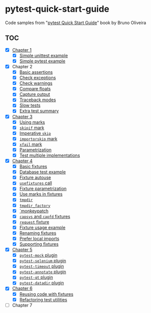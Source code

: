 # pytest-quick-start-guide

Code samples from "[pytest Quick Start Guide][1]" book by Bruno Oliveira

## TOC

- [x] [Chapter 1](src/chapter1)
    - [x] [Simple unittest example](src/chapter1/test_unittest.py)
    - [x] [Simple pytest example](src/chapter1/test_pytest.py)
- [x] Chapter 2
    - [x] [Basic assertions](src/chapter2/test_basic_assertions.py)
    - [x] [Check exceptions](src/chapter2/test_checking_exceptions.py)
    - [x] [Check warnings](src/chapter2/test_checking_warnings.py)
    - [x] [Compare floats](src/chapter2/test_compare_float.py)
    - [x] [Capture output](src/chapter2/test_capture_output.py)
    - [x] [Traceback modes](src/chapter2/test_traceback.py)
    - [x] [Slow tests](src/chapter2/test_slow_tests.py)
    - [x] [Extra test summary](src/chapter2/test_last_failed.py)
- [x] [Chapter 3](src/chapter3)
    - [x] [Using marks](src/chapter3/test_marks.py)
    - [x] [`skipif` mark](src/chapter3/test_skipif.py)
    - [x] [Imperative `skip`](src/chapter3/test_skip.py)
    - [x] [`importorskip` mark](src/chapter3/test_importorskip.py)
    - [x] [`xfail` mark](src/chapter3/test_xfail.py)
    - [x] [Parametrization](src/chapter3/test_parametrization.py)
    - [x] [Test multiple implementations](src/chapter3/test_multiple_implementations.py)
- [x] [Chapter 4](src/chapter4)
    - [x] [Basic fixtures](src/chapter4/test_introducing_fixtures.py)
    - [x] [Database test example](src/chapter4/test_database)
    - [x] [Fixture autouse](src/chapter4/test_autouse.py)
    - [x] [`usefixtures` call](src/chapter4/test_usefixtures.py)
    - [x] [Fixture parametrization](src/chapter4/test_parametrize_fixtures.py)
    - [x] [Use marks in fixtures](src/chapter4/test_marks_from_fixtures.py)
    - [x] [`tmpdir`](src/chapter4/test_tmpdir.py)
    - [x] [`tmpdir_factory`](src/chapter4/test_tmpdir_factory.py)
    - [x] [`monkeypatch](src/chapter4/test_monkeypatch.py)
    - [x] [`capsys` and `capfd` fixtures](src/chapter4/test_capsys_capfd.py)
    - [x] [`request` fixture](src/chapter4/test_request.py)
    - [x] [Fixture usage example](src/chapter4/test_when_to_use_fixtures.py)
    - [x] [Renaming fixtures](src/chapter4/test_renaming_fixtures.py)
    - [x] [Prefer local imports](src/chapter4/test_prefer_local_imports.py)
    - [x] [Supporting fixtures](src/chapter4/test_supporting_fixtures.py)
- [x] [Chapter 5](src/chapter5)
    - [x] [`pytest-mock` plugin](src/chapter5/test_pytest_mock.py)
    - [x] [`pytest-selenium` plugin](src/chapter5/test_pytest_selenium.py)
    - [x] [`pytest-timeout` plugin](src/chapter5/test_pytest_timeout.py)
    - [x] [`pytest-annotate` plugin](src/chapter5/test_pytest_annotate.py)
    - [x] [`pytest-qt` plugin](src/chapter5/test_pytest_qt.py)
    - [x] [`pytest-datadir` plugin](src/chapter5/test_pytest_datadir.py)
- [x] [Chapter 6](src/chapter6)
    - [x] [Reusing code with fixtures](src/chapter6/test_reusing_code.py)
    - [x] [Refactoring test utilities](src/chapter6/test_refactoring_test_utilities.py)
- [ ] Chapter 7

 [1]: https://www.goodreads.com/book/show/41632891-pytest-quick-start-guide